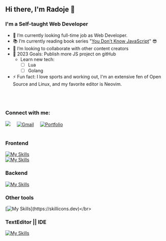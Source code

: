 <div style="display:flex; align-items: center">


<!-- <img style="order:2; margin-left:0px;" src="https://media.giphy.com/media/PiQejEf31116URju4V/giphy.gif" max-width="40%"> -->
<div style="width:100%;">

## Hi there, I'm Radoje <span>👋</sapn>

### I'm a Self-taught Web Developer
- 🔭 I’m currently looking full-time job as Web Developer.
- 📚 I’m currently reading book series "<a href="https://github.com/getify/You-Dont-Know-JS/tree/2nd-ed">You Don't Know JavaScript</a>" 😎
- 🤝 I’m looking to collaborate with other content creators
- 🥅 2023 Goals: Publish more JS project on gitHub
  - Learn new tech:
    <!-- - [x] <s>NodeJS</s>
    - [x] <s>Express</s>
    - [x] <s>TypeScript</s> -->
    - [ ] Lua
    - [ ] Golang
- ⚡ Fun fact: I love sports and working out, I'm an extensive fen of Open Source and Linux, and my favorite editor is Neovim.

</div>
</div>
<br />
<br />

### Connect with me:
<div align="left">
<a href="https://www.linkedin.com/in/radoje-jezdic-41910217a/">
  <img src="https://img.icons8.com/bubbles/50/000000/linkedin.png" ald="LinkedIn"/></a> &nbsp; &nbsp;
<a href="mailto:hello@radoje.dev">
  <img src="https://img.icons8.com/bubbles/50/000000/gmail.png" alt="Gmail"></a> &nbsp; &nbsp;
<a href="https://radoje.dev">
  <img src="https://img.icons8.com/bubbles/50/000000/globe.png" alt="Portfolio"></a> &nbsp; &nbsp;
</div>
<br />


### Frontend
[![My Skills](https://skillicons.dev/icons?i=js,html,css,scss,bootstrap)](https://skillicons.dev)</br>
[![My Skills](https://skillicons.dev/icons?i=angular,react,vue,typescript,reactivex)](https://skillicons.dev)</br>

### Backend
[![My Skills](https://skillicons.dev/icons?i=nodejs,express,postgres,mysql)](https://skillicons.dev)</br>

### Other tools
[![My Skills](https://skillicons.dev/icons?i=git,linux,github,figma,tailwind,ps,ai,materialui,)](https://skillicons.dev)</br>

### TextEditor || IDE
[![My Skills](https://skillicons.dev/icons?i=neovim,vscode,vim)](https://skillicons.dev)</br>

